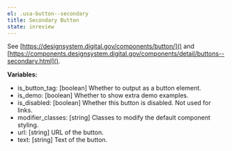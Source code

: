 ```yaml
---
el: .usa-button--secondary
title: Secondary Button
state: inreview
---
```

See [https://designsystem.digital.gov/components/button/]() and
[https://components.designsystem.digital.gov/components/detail/buttons--secondary.html]().

__Variables:__
* is_button_tag: [boolean] Whether to output as a button element.
* is_demo: [boolean] Whether to show extra demo examples.
* is_disabled: [boolean] Whether this button is disabled. Not used for links.
* modifier_classes: [string] Classes to modify the default component styling.
* url: [string] URL of the button.
* text: [string] Text of the button.
